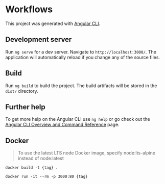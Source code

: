 # Workflows

This project was generated with [Angular CLI](https://github.com/angular/angular-cli).

## Development server

Run `ng serve` for a dev server. Navigate to `http://localhost:3000/`. The application will automatically reload if you change any of the source files.

## Build

Run `ng build` to build the project. The build artifacts will be stored in the `dist/` directory.

## Further help

To get more help on the Angular CLI use `ng help` or go check out the [Angular CLI Overview and Command Reference](https://angular.io/cli) page.

## Docker

> To use the latest LTS node Docker image, specify node:lts-alpine instead of node:latest

```
docker build -t {tag} .

docker run -it --rm -p 3000:80 {tag}
```

